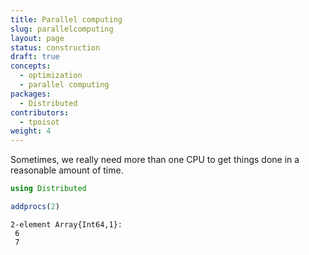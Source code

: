 ```yaml
---
title: Parallel computing
slug: parallelcomputing
layout: page
status: construction
draft: true
concepts:
  - optimization
  - parallel computing
packages:
  - Distributed
contributors:
  - tpoisot
weight: 4
---
```


Sometimes, we really need more than one CPU to get things done in a reasonable
amount of time.

````julia
using Distributed
````



````julia
addprocs(2)
````


````
2-element Array{Int64,1}:
 6
 7
````


